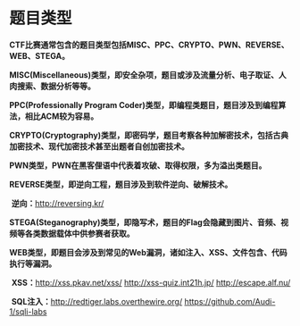 # **题目类型**

**CTF比赛通常包含的题目类型包括MISC、PPC、CRYPTO、PWN、REVERSE、WEB、STEGA。**



**MISC(Miscellaneous)类型，即安全杂项，题目或涉及流量分析、电子取证、人肉搜索、数据分析等等。**



**PPC(Professionally Program Coder)类型，即编程类题目，题目涉及到编程算法，相比ACM较为容易。**



**CRYPTO(Cryptography)类型，即密码学，题目考察各种加解密技术，包括古典加密技术、现代加密技术甚至出题者自创加密技术。**



**PWN类型，PWN在黑客俚语中代表着攻破、取得权限，多为溢出类题目。**



**REVERSE类型，即逆向工程，题目涉及到软件逆向、破解技术。**

​	**逆向：**<http://reversing.kr/>



**STEGA(Steganography)类型，即隐写术，题目的Flag会隐藏到图片、音频、视频等各类数据载体中供参赛者获取。**



**WEB类型，即题目会涉及到常见的Web漏洞，诸如注入、XSS、文件包含、代码执行等漏洞。** 

​	**XSS：**<http://xss.pkav.net/xss/>	<http://xss-quiz.int21h.jp/>	<http://escape.alf.nu/>

​	**SQL注入：**<http://redtiger.labs.overthewire.org/> 	<https://github.com/Audi-1/sqli-labs>